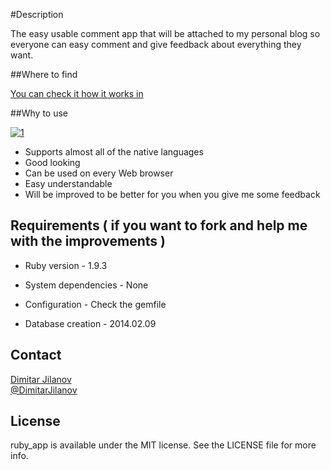 #Description

The easy usable comment app that will be attached to my personal blog so everyone can easy comment and give feedback about everything they want.

##Where to find


[You can check it how it works in](soon)

##Why to use

[![1](Screenshots/1.png)](Screenshots/1.png)

* Supports almost all of the native languages
* Good looking
* Can be used on every Web browser
* Easy understandable
* Will be improved to be better for you when you give me some feedback

## Requirements ( if you want to fork and help me with the improvements )


* Ruby version - 1.9.3

* System dependencies - None

* Configuration - Check the gemfile

* Database creation - 2014.02.09

## Contact

[Dimitar Jilanov](http://jilanov.com)   
[@DimitarJilanov](https://twitter.com/DimiturJilanov)

## License

ruby_app is available under the MIT license. See the LICENSE file for more info.
